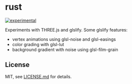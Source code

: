 # rust

[![experimental](http://badges.github.io/stability-badges/dist/experimental.svg)](http://github.com/badges/stability-badges)

Experiments with THREE.js and glslify. Some glslify features:

- vertex animations using glsl-noise and glsl-easings
- color grading with glsl-lut
- background gradient with noise using glsl-film-grain

## License

MIT, see [LICENSE.md](http://github.com/mattdesl/rust/blob/master/LICENSE.md) for details.
